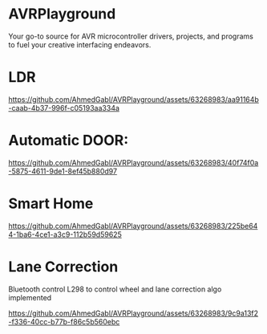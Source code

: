 # AVRPlayground
Your go-to source for AVR microcontroller drivers, projects, and programs to fuel your creative interfacing endeavors.
# LDR

https://github.com/AhmedGabl/AVRPlayground/assets/63268983/aa91164b-caab-4b37-996f-c05193aa334a


# Automatic DOOR:

https://github.com/AhmedGabl/AVRPlayground/assets/63268983/40f74f0a-5875-4611-9de1-8ef45b880d97


# Smart Home

https://github.com/AhmedGabl/AVRPlayground/assets/63268983/225be644-1ba6-4ce1-a3c9-112b59d59625


# Lane Correction 
Bluetooth control L298 to control wheel and lane correction algo implemented

https://github.com/AhmedGabl/AVRPlayground/assets/63268983/9c9a13f2-f336-40cc-b77b-f86c5b560ebc

